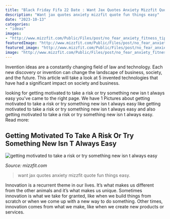 ```yaml
---
title: "Black Friday Fifa 22 Date : Want Jax Quotes Anxiety Mizzfit Quote Fun Things Easy"
description: "Want jax quotes anxiety mizzfit quote fun things easy"
date: "2023-10-13"
categories:
- "ideas"
images:
- "http://www.mizzfit.com/Public/Files/post/no_fear_anxiety_fitness_tips_from_bianca_jade_mizzfit_595dd0afde.jpg"
featuredImage: "http://www.mizzfit.com/Public/Files/post/no_fear_anxiety_fitness_tips_from_bianca_jade_mizzfit_595dd0afde.jpg"
featured_image: "http://www.mizzfit.com/Public/Files/post/no_fear_anxiety_fitness_tips_from_bianca_jade_mizzfit_595dd0afde.jpg"
image: "http://www.mizzfit.com/Public/Files/post/no_fear_anxiety_fitness_tips_from_bianca_jade_mizzfit_595dd0afde.jpg"
---
```



Invention ideas are a constantly changing field of law and technology. Each new discovery or invention can change the landscape of business, society, and the future. This article will take a look at 5 invented technologies that have had a significant impact on society and business.

	

		
looking for getting motivated to take a risk or try something new isn t always easy you've came to the right page. We have 1 Pictures about getting motivated to take a risk or try something new isn t always easy like getting motivated to take a risk or try something new isn t always easy and also getting motivated to take a risk or try something new isn t always easy. Read more:
		
    
## Getting Motivated To Take A Risk Or Try Something New Isn T Always Easy

<img loading=lazy src="http://www.mizzfit.com/Public/Files/post/no_fear_anxiety_fitness_tips_from_bianca_jade_mizzfit_595dd0afde.jpg" onerror="this.onerror=null;this.src='https://tse4.mm.bing.net/th?id=OIP.X_gmTxxncVANuW-b8vp6fAHaFz&amp;pid=15.1';" alt="getting motivated to take a risk or try something new isn t always easy">

_Source: mizzfit.com_

>want jax quotes anxiety mizzfit quote fun things easy. 

	

Innovation is a recurrent theme in our lives. It’s what makes us different from the other animals and it’s what makes us unique. Sometimes innovation is what we take for granted, like when we build things from scratch or when we come up with a new way to do something. Other times, innovation comes from what we make, like when we create new products or services.


